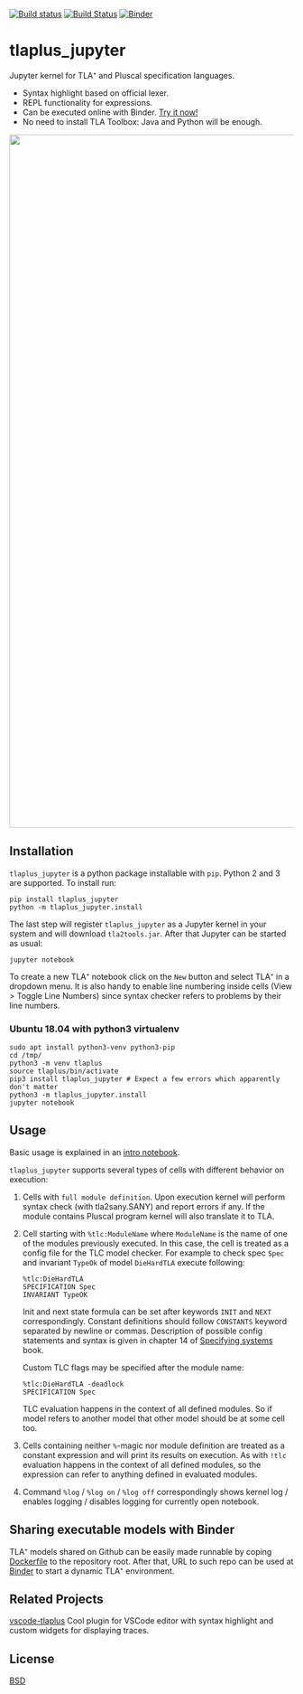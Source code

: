 [![Build status](https://ci.appveyor.com/api/projects/status/myh95n5j0j0pr04j/branch/master?svg=true)](https://ci.appveyor.com/project/kelvich/tlaplus-jupyter/branch/master)
[![Build Status](https://travis-ci.org/kelvich/tlaplus_jupyter.svg?branch=master)](https://travis-ci.org/kelvich/tlaplus_jupyter)
[![Binder](https://mybinder.org/badge_logo.svg)](https://mybinder.org/v2/gh/kelvich/tlaplus_jupyter/master?filepath=intro.ipynb)

# tlaplus_jupyter

Jupyter kernel for TLA⁺ and Pluscal specification languages.
* Syntax highlight based on official lexer.
* REPL functionality for expressions.
* Can be executed online with Binder. [Try it now!](https://mybinder.org/v2/gh/kelvich/tlaplus_jupyter/master?filepath=intro.ipynb)
* No need to install TLA Toolbox: Java and Python will be enough.

<p align="center">
  <img width="1227" alt="Screenshot 2019-11-11 at 23 58 17" src="https://user-images.githubusercontent.com/284219/68620766-3d3f5400-04df-11ea-8fa7-763124f84162.png">
</p>

## Installation

`tlaplus_jupyter` is a python package installable with `pip`. Python 2 and 3 are supported. To install run:

```
pip install tlaplus_jupyter
python -m tlaplus_jupyter.install
```

The last step will register `tlaplus_jupyter` as a Jupyter kernel in your system and will download `tla2tools.jar`. After that Jupyter can be started as usual:

```
jupyter notebook
```

To create a new TLA⁺ notebook click on the `New` button and select TLA⁺ in a dropdown menu. It is also handy to enable line numbering inside cells (View > Toggle Line Numbers) since syntax checker refers to problems by their line numbers.

### Ubuntu 18.04 with python3 virtualenv

```
sudo apt install python3-venv python3-pip
cd /tmp/
python3 -m venv tlaplus
source tlaplus/bin/activate
pip3 install tlaplus_jupyter # Expect a few errors which apparently don't matter
python3 -m tlaplus_jupyter.install
jupyter notebook
```

## Usage

Basic usage is explained in an [intro notebook](https://mybinder.org/v2/gh/kelvich/tlaplus_jupyter/master?filepath=intro.ipynb).

`tlaplus_jupyter` supports several types of cells with different behavior on execution:

1. Cells with `full module definition`. Upon execution kernel will perform syntax check (with tla2sany.SANY) and report errors if any. If the module contains Pluscal program kernel will also translate it to TLA.

2. Cell starting with `%tlc:ModuleName` where `ModuleName` is the name of one of the modules previously executed. In this case, the cell is treated as a config file for the TLC model checker. For example to check spec `Spec` and invariant `TypeOk` of model `DieHardTLA` execute following:
    ```
    %tlc:DieHardTLA
    SPECIFICATION Spec
    INVARIANT TypeOK
    ```

    Init and next state formula can be set after keywords `INIT` and `NEXT` correspondingly. Constant definitions should follow `CONSTANTS` keyword separated by newline or commas. Description of possible config statements and syntax is given in chapter 14 of [Specifying systems](https://www.microsoft.com/en-us/research/publication/specifying-systems-the-tla-language-and-tools-for-hardware-and-software-engineers/) book.

    Custom TLC flags may be specified after the module name:
    ```
    %tlc:DieHardTLA -deadlock
    SPECIFICATION Spec
    ```

    TLC evaluation happens in the context of all defined modules. So if model refers to another model that other model should be at some cell too.

3. Cells containing neither `%`-magic nor module definition are treated as a constant expression and will print its results on execution. As with `!tlc` evaluation happens in the context of all defined modules, so the expression can refer to anything defined in evaluated modules.

4. Command `%log` / `%log on` / `%log off` correspondingly shows kernel log / enables logging / disables logging for currently open notebook.

## Sharing executable models with Binder

TLA⁺ models shared on Github can be easily made runnable by coping  [Dockerfile](Dockerfile) to the repository root. After that, URL to such repo can be used at [Binder](https://mybinder.org) to start a dynamic TLA⁺ environment.

## Related Projects

[vscode-tlaplus](https://github.com/alygin/vscode-tlaplus) Cool plugin for VSCode editor with syntax highlight and custom widgets for displaying traces.

## License

[BSD](LICENSE)
